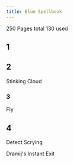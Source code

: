 ```yaml
---
title: Blue Spellbook
---
```


250 Pages total 130 used 



## 1

## 2

Stinking Cloud

### 3

Fly

## 4

Detect Scrying

Dramij's Instant Exit





